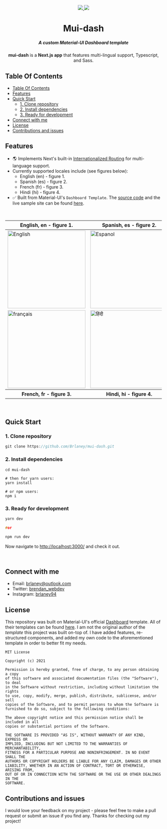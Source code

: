 <div align="center" id="top">
  <p>
    <a href="https://github.com/brlaney/mui-dash/commits/master">
      <img src="https://img.shields.io/github/last-commit/brlaney/mui-dash?style=flat-square">
    </a>
    <a href="#status"><img src="https://img.shields.io/badge/Maintained-yes-green.svg?style=flat-square"></a>
  </p>
  <h1>Mui-dash</h1>
  <h5>A custom Material-UI Dashboard template</h5>
  <p><b>mui-dash</b> is a <b>Next.js app</b> that features multi-lingual support, Typescript, and Sass.</p>
</div>

## Table Of Contents

- [Table Of Contents](#table-of-contents)
- [Features](#features)
- [Quick Start](#quick-start)
    - [1. Clone repository](#1-clone-repository)
    - [2. Install dependencies](#2-install-dependencies)
    - [3. Ready for development](#3-ready-for-development)
- [Connect with me](#connect-with-me)
- [License](#license)
- [Contributions and issues](#contributions-and-issues)

## Features

- 🌎 Implements Next's built-in [Internationalized Routing](https://nextjs.org/docs/advanced-features/i18n-routing) for multi-language support.
- Currently supported locales include (see figures below):
  - English (en) - figure 1.
  - Spanish (es) - figure 2.
  - French (fr) - figure 3.
  - Hindi (hi) - figure 4.
- ✅ Built from Material-UI's `Dashboard Template`. The [source code](https://github.com/mui-org/material-ui/tree/next/docs/src/pages/getting-started/templates/dashboard) and the live sample site can be found [here](https://mui.com/getting-started/templates/dashboard/).
  
</br>

<table>
  <thead><tr>
    <th>English, en - figure 1.</th>
    <th>Spanish, es - figure 2.</th>
  </tr></thead>
  <tbody><tr>
    <td><img src="https://user-images.githubusercontent.com/64326462/128269197-38bb9999-6b3d-47de-95e8-a17654e76927.png" alt="English" style="width: 250px;"/></td>
    <td><img src="https://user-images.githubusercontent.com/64326462/128269274-f3da4133-e84c-495a-809a-b76042fd9fb9.png" alt="Espanol" style="width: 250px;"/></td>
  </tr><tr>
    <td><img src="https://user-images.githubusercontent.com/64326462/128283625-d06acf30-761b-4454-8d2a-2dd7b2b4806c.PNG" alt="français" style="width: 250px;"/></td>
    <td><img src="https://user-images.githubusercontent.com/64326462/128283628-64db2bd5-7bd3-41ca-8b85-9ef44445755b.PNG" alt="हिंदी" style="width: 250px;"/></td>
  </tr></tbody>
  <tr>
    <th>French, fr - figure 3.</th>
    <th>Hindi, hi - figure 4.</th>
  </tr>
</table>


</br>

## Quick Start

### 1. Clone repository

```C
git clone https://github.com/Brlaney/mui-dash.git
```

### 2. Install dependencies

```
cd mui-dash

# then for yarn users:
yarn install

# or npm users:
npm i 
```

### 3. Ready for development

```C
yarn dev

#or

npm run dev

```

Now navigate to [http://localhost:3000/](http://localhost:3000/) and check it out.

</br>

## Connect with me

- Email: <brlaney@outlook.com>
- Twitter: [brendan_webdev](https://twitter.com/Brendan_webdev)
- Instagram: [brlaney94](https://www.instagram.com/brlaney94/)

## License

This repository was built on Material-UI's official [Dashboard](https://github.com/mui-org/material-ui/tree/next/docs/src/pages/getting-started/templates/dashboard) template. All of their templates can be found [here](https://next.material-ui.com/getting-started/templates/). I am not the original author of the *template* this project was built on-top of. I have added features, re-structured components, and added my own code to the aforementioned template in order to better fit my needs.

```
MIT License

Copyright (c) 2021

Permission is hereby granted, free of charge, to any person obtaining a copy
of this software and associated documentation files (the "Software"), to deal
in the Software without restriction, including without limitation the rights
to use, copy, modify, merge, publish, distribute, sublicense, and/or sell
copies of the Software, and to permit persons to whom the Software is
furnished to do so, subject to the following conditions:

The above copyright notice and this permission notice shall be included in all
copies or substantial portions of the Software.

THE SOFTWARE IS PROVIDED "AS IS", WITHOUT WARRANTY OF ANY KIND, EXPRESS OR
IMPLIED, INCLUDING BUT NOT LIMITED TO THE WARRANTIES OF MERCHANTABILITY,
FITNESS FOR A PARTICULAR PURPOSE AND NONINFRINGEMENT. IN NO EVENT SHALL THE
AUTHORS OR COPYRIGHT HOLDERS BE LIABLE FOR ANY CLAIM, DAMAGES OR OTHER
LIABILITY, WHETHER IN AN ACTION OF CONTRACT, TORT OR OTHERWISE, ARISING FROM,
OUT OF OR IN CONNECTION WITH THE SOFTWARE OR THE USE OR OTHER DEALINGS IN THE
SOFTWARE.
```

## Contributions and issues

I would love your feedback on my project - please feel free to make a pull request or submit an issue if you find any. Thanks for checking out my project!
